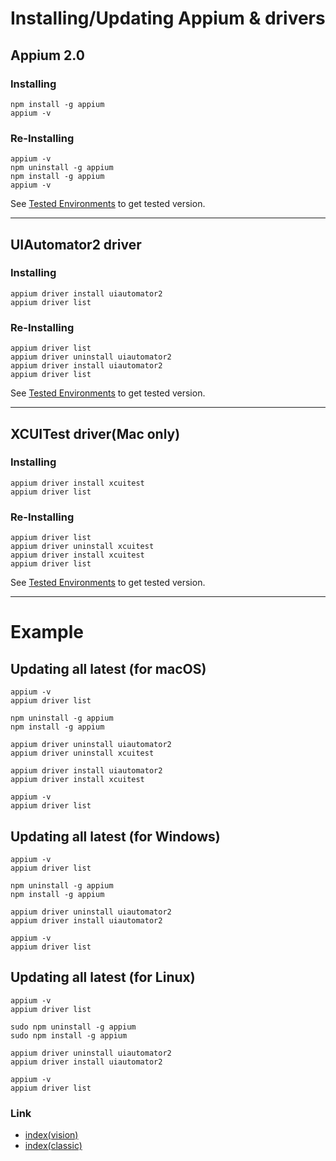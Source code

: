 # Installing/Updating Appium & drivers

## Appium 2.0

### Installing

```
npm install -g appium
appium -v
```

### Re-Installing

```
appium -v
npm uninstall -g appium
npm install -g appium
appium -v
```

See [Tested Environments](../environments.md) to get tested version.

<hr>

## UIAutomator2 driver

### Installing

```
appium driver install uiautomator2
appium driver list
```

### Re-Installing

```
appium driver list
appium driver uninstall uiautomator2
appium driver install uiautomator2
appium driver list
```

See [Tested Environments](../environments.md) to get tested version.

<hr>

## XCUITest driver(Mac only)

### Installing

```
appium driver install xcuitest
appium driver list
```

### Re-Installing

```
appium driver list
appium driver uninstall xcuitest
appium driver install xcuitest
appium driver list
```

See [Tested Environments](../environments.md) to get tested version.

<hr>

# Example

## Updating all latest (for macOS)

```
appium -v
appium driver list

npm uninstall -g appium
npm install -g appium

appium driver uninstall uiautomator2
appium driver uninstall xcuitest

appium driver install uiautomator2
appium driver install xcuitest

appium -v
appium driver list
```

## Updating all latest (for Windows)

```
appium -v
appium driver list

npm uninstall -g appium
npm install -g appium

appium driver uninstall uiautomator2
appium driver install uiautomator2

appium -v
appium driver list
```

## Updating all latest (for Linux)

```
appium -v
appium driver list

sudo npm uninstall -g appium
sudo npm install -g appium

appium driver uninstall uiautomator2
appium driver install uiautomator2

appium -v
appium driver list
```

### Link

- [index(vision)](../../index.md)
- [index(classic)](../../classic/index.md)
